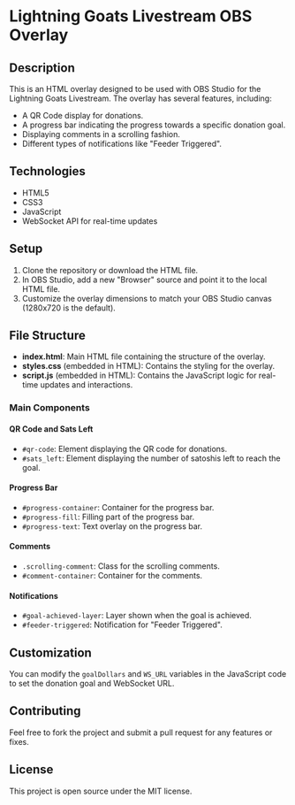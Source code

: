 # Lightning Goats Livestream OBS Overlay

## Description

This is an HTML overlay designed to be used with OBS Studio for the Lightning Goats Livestream. The overlay has several features, including:

- A QR Code display for donations.
- A progress bar indicating the progress towards a specific donation goal.
- Displaying comments in a scrolling fashion.
- Different types of notifications like "Feeder Triggered".

## Technologies

- HTML5
- CSS3
- JavaScript
- WebSocket API for real-time updates

## Setup

1. Clone the repository or download the HTML file.
2. In OBS Studio, add a new "Browser" source and point it to the local HTML file.
3. Customize the overlay dimensions to match your OBS Studio canvas (1280x720 is the default).

## File Structure

- **index.html**: Main HTML file containing the structure of the overlay.
- **styles.css** (embedded in HTML): Contains the styling for the overlay.
- **script.js** (embedded in HTML): Contains the JavaScript logic for real-time updates and interactions.

### Main Components

#### QR Code and Sats Left

- `#qr-code`: Element displaying the QR code for donations.
- `#sats_left`: Element displaying the number of satoshis left to reach the goal.

#### Progress Bar

- `#progress-container`: Container for the progress bar.
- `#progress-fill`: Filling part of the progress bar.
- `#progress-text`: Text overlay on the progress bar.

#### Comments

- `.scrolling-comment`: Class for the scrolling comments.
- `#comment-container`: Container for the comments.

#### Notifications

- `#goal-achieved-layer`: Layer shown when the goal is achieved.
- `#feeder-triggered`: Notification for "Feeder Triggered".

## Customization

You can modify the `goalDollars` and `WS_URL` variables in the JavaScript code to set the donation goal and WebSocket URL.

## Contributing

Feel free to fork the project and submit a pull request for any features or fixes.

## License

This project is open source under the MIT license.
